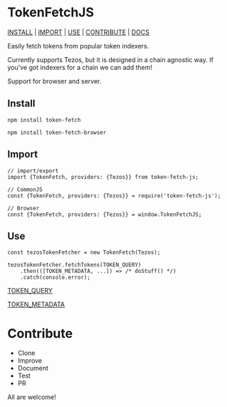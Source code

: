 # TokenFetchJS
[INSTALL](#user-content-install) | [IMPORT](#user-content-import) | [USE](#user-content-use) | [CONTRIBUTE](#user-content-contribute) | [DOCS](https://nofungible.github.io/token-fetch-js/module-TokenFetchJS.html)

Easily fetch tokens from popular token indexers.

Currently supports Tezos, but it is designed in a chain agnostic way. If you've got indexers for a chain we can add them!

Support for browser and server.

## Install
`npm install token-fetch`

`npm install token-fetch-browser`

## Import
```
// import/export
import {TokenFetch, providers: {Tezos}} from token-fetch-js;

// CommonJS
const {TokenFetch, providers: {Tezos}} = require('token-fetch-js');

// Browser
const {TokenFetch, providers: {Tezos}} = window.TokenFetchJS;
```

## Use
```
const tezosTokenFetcher = new TokenFetch(Tezos);

tezosTokenFetcher.fetchTokens(TOKEN_QUERY)
    .then(([TOKEN_METADATA, ...]) => /* doStuff() */)
    .catch(console.error);
```
[TOKEN_QUERY](https://nofungible.github.io/token-fetch-js/global.html#tokenQuery)

[TOKEN_METADATA](https://nofungible.github.io/token-fetch-js/global.html#tokenMetadata)

# Contribute
- Clone
- Improve
- Document
- Test
- PR

All are welcome!